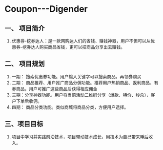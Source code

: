# Coupon---Digender
## 一、 项目简介

1. 优惠券-挖券达人：是一款网购达人们的省钱、赚钱神器，用户不但可以从优惠券-挖券达人购买商品省钱，更可以把商品分享出去赚钱。

## 二、 项目规划

1. 一期： 搜索优惠券功能。用户输入关键字可以搜索商品，再领券购买
2. 二期： 商品推荐、用户推广商品分佣功能。推荐用户热销商品、返利商品、有券商品，用户可推广这些商品后获得相应佣金
3. 三期：分享神器功能。用户将当前活动二维码分享（爆款、特价、秒杀），客户下单后收佣。
4. 四期： 商品分类功能。类似商城将商品分类，方便用户选择。

## 三、项目目标

1. 项目中学习并实践前沿技术，项目带动技术成长，用技术为自己带来睡后收入。